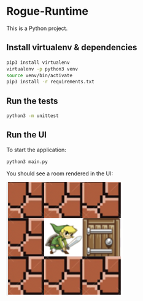 # Rogue-Runtime

This is a Python project.

## Install virtualenv & dependencies

```bash
pip3 install virtualenv
virtualenv -p python3 venv
source venv/bin/activate
pip3 install -r requirements.txt
```

## Run the tests

```bash
python3 -m unittest
```

## Run the UI

To start the application:

```bash
python3 main.py
```

You should see a room rendered in the UI:

![example-ui](./example-ui.png)
